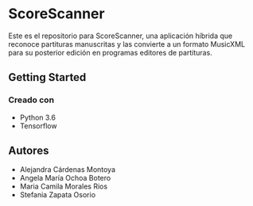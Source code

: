 # ScoreScanner
Este es el repositorio para ScoreScanner, una aplicación híbrida que reconoce partituras manuscritas y las convierte a un formato MusicXML para su posterior edición en programas editores de partituras.

## Getting Started
### Creado con
* Python 3.6
* Tensorflow

## Autores
* Alejandra Cárdenas Montoya 
* Angela María Ochoa Botero
* Maria Camila Morales Rios
* Stefania Zapata Osorio 

